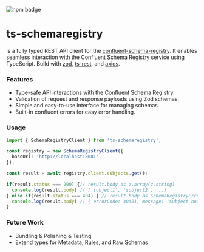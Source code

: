 ![npm badge](https://img.shields.io/npm/v/ts-schemaregistry.svg)

# ts-schemaregistry

is a fully typed REST API client for the [confluent-schema-registry](https://github.com/kafkajs/confluent-schema-registry). It enables seamless interaction with the Confluent Schema Registry service using TypeScript. Build with [zod](https://github.com/colinhacks/zod), [ts-rest](https://github.com/ts-rest/ts-rest), and [axios](https://github.com/axios/axios).

### Features
- Type-safe API interactions with the Confluent Schema Registry.
- Validation of request and response payloads using Zod schemas.
- Simple and easy-to-use interface for managing schemas.
- Built-in confluent errors for easy error handling.

### Usage
```typescript
import { SchemaRegistryClient } from 'ts-schemaregistry';

const registry = new SchemaRegistryClient({
  baseUrl: 'http://localhost:8081',
});

const result = await registry.client.subjects.get();

if(result.status === 200) {// result.body as z.array(z.string)
  console.log(result.body) // ['subject1', 'subject2', ...]
} else if(result.status === 404) { // result.body as SchemaRegistryErrors[40401]
  console.log(result.body) // { errorCode: 40401, message: 'Subject not found.' }
}
```

### Future Work
- Bundling & Polishing & Testing
- Extend types for Metadata, Rules, and Raw Schemas
